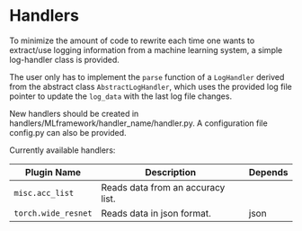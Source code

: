 # Handlers
To minimize the amount of code to rewrite each time one wants to extract/use 
logging information from a machine learning system, a simple log-handler class
is provided.

The user only has to implement the ``parse`` function of a ``LogHandler`` 
derived from the abstract class ``AbstractLogHandler``, which uses the provided
log file pointer to update the ``log_data`` with the last log file changes.

New handlers should be created in handlers/MLframework/handler_name/handler.py. A configuration
file config.py can also be provided.


Currently available handlers:

Plugin Name | Description | Depends
------------|-------------|--------
``misc.acc_list`` | Reads data from an accuracy list. | 
``torch.wide_resnet`` | Reads data in json format. | json